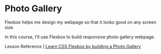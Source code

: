 # Photo Gallery

Flexbox helps me design my webpage so that it looks good on any screen size.

In this course, I'll use Flexbox to build responsive photo gallery webpage.

Lesson Reference | [Learn CSS Flexbox by building a Photo Gallery](https://www.freecodecamp.org/learn/2022/responsive-web-design/learn-css-flexbox-by-building-a-photo-gallery/step-1)